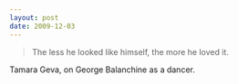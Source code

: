```yaml
---
layout: post
date: 2009-12-03
---  
```


>The less he looked like himself, the more he loved it.

Tamara Geva, on George Balanchine as a dancer.
